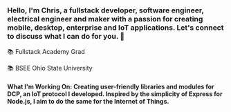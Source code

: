 ### Hello, I'm Chris, a fullstack developer, software engineer, electrical engineer and maker with a passion for creating mobile, desktop, enterprise and IoT applications. Let's connect to discuss what I can do for you. 👋

 📚  Fullstack Academy Grad
 
 📚  BSEE Ohio State University

#### What I'm Working On: Creating user-friendly libraries and modules for DCP, an IoT protocol I developed.  Inspired by the simplicity of Express for Node.js, I aim to do the same for the Internet of Things.

<!--
## My GitHub Stats

![GitHub Stats](https://github-readme-stats.vercel.app/api?username=chrisallenarmbruster&show_icons=true&count_private=true)

## My Top Languages

![Top Languages](https://github-readme-stats.vercel.app/api/top-langs/?username=chrisallenarmbruster&layout=compact)

## My GitHub Activity

![GitHub Activity](https://activity-graph.herokuapp.com/graph?username=chrisallenarmbruster&theme=github)

Thanks for visiting my profile! If you have any questions or just want to say hi, feel free to reach out. 😄

-->
